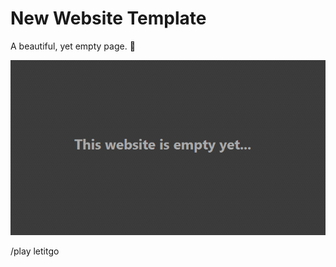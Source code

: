 # New Website Template
A beautiful, yet empty page. :star2:

![Screenshot](./img/screenshot.png)

/play letitgo